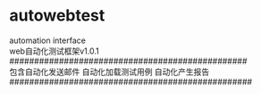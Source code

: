 # autowebtest
 automation  interface
 <br>web自动化测试框架v1.0.1
 <br>################################################
 <br> 包含自动化发送邮件 自动化加载测试用例 自动化产生报告
 <br>#################################################
